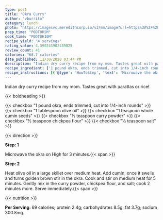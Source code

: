 ```yaml
---
type: post
title: "Okra Curry"
author: "vburrito"
category: lunch
photo: "https://imagesvc.meredithcorp.io/v3/mm/image?url=https%3A%2F%2Fimages.media-allrecipes.com%2Fuserphotos%2F7061621.jpg"
prep_time: "P0DT0H5M"
cook_time: "P0DT0H10M"
recipe_yield: "4 servings"
rating_value: 4.390243902439025
review_count: 41
calories: "68.7 calories"
date_published: 11/30/2020 03:44 PM
description: "Indian dry curry recipe from my mom. Tastes great with parattas or rice!"
recipe_ingredient: ['1 pound okra, ends trimmed, cut into 1/4-inch rounds', '1 tablespoon olive oil', '1 teaspoon whole cumin seeds', '½ teaspoon curry powder', '½ teaspoon chickpea flour', '½ teaspoon salt']
recipe_instructions: [{'@type': 'HowToStep', 'text': 'Microwave the okra on High for 3 minutes.\n'}, {'@type': 'HowToStep', 'text': 'Heat olive oil in a large skillet over medium heat. Add cumin, once it swells and turns golden brown stir in the okra. Cook and stir on medium heat for 5 minutes. Gently mix in the curry powder, chickpea flour, and salt; cook 2 minutes more. Serve immediately.\n'}]
---
```


Indian dry curry recipe from my mom. Tastes great with parattas or rice! 

{{< boldheading >}}

{{< checkbox "1 pound okra, ends trimmed, cut into 1/4-inch rounds" >}}
{{< checkbox "1 tablespoon olive oil" >}}
{{< checkbox "1 teaspoon whole cumin seeds" >}}
{{< checkbox "½ teaspoon curry powder" >}}
{{< checkbox "½ teaspoon chickpea flour" >}}
{{< checkbox "½ teaspoon salt" >}}


{{< direction >}}

**Step: 1**

Microwave the okra on High for 3 minutes.{{< span >}}

**Step: 2**

Heat olive oil in a large skillet over medium heat. Add cumin, once it swells and turns golden brown stir in the okra. Cook and stir on medium heat for 5 minutes. Gently mix in the curry powder, chickpea flour, and salt; cook 2 minutes more. Serve immediately.{{< span >}}

{{< nutrition >}}

**Per Serving:** 69 calories; protein 2.4g; carbohydrates 8.5g; fat 3.7g; sodium 300.8mg.